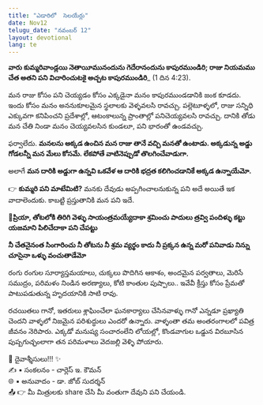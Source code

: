 ```yaml
---
title: "ఎడారిలో  సెలయేర్లు"
date: Nov12
telugu_date: "నవంబర్ 12"
layout: devotional
lang: te
---
```


**వారు కుమ్మరివాండ్లయి నెతాయీమునందును గెదేరానందును కాపురముండిరి; రాజు నియమము చేత అతని పని విచారించుటకై అచ్చట కాపురముండిరి**_ (1 దిన 4:23).

మన రాజు కోసం పని చెయ్యడం కోసం ఎక్కడైనా మనం కాపురముండడానికి జంక కూడదు. ఇందు కోసం మనం అననుకూలమైన స్థలాలకు వెళ్ళవలసి రావచ్చు. పల్లెటూళ్ళలో, రాజు సన్నిధి ఎక్కువగా కనిపించని ప్రదేశాల్లో, ఆటంకాలున్న ప్రాంతాల్లో పనిచెయ్యవలసి రావచ్చు. దానికి తోడు మన చేతి నిండా మనం చెయ్యవలసిన కుండలూ, పని భారంతో ఉండవచ్చు.

ఫర్వాలేదు. **మనలను అక్కడ ఉంచిన మన రాజు తానే వచ్చి మనతో ఉంటాడు. అక్కడున్న అడ్డు గోడలన్నీ మన మేలు కోసమే. లేకపోతే వాటినెప్పుడో తొలగించేవాడుగా.**

 అలాగే **మన దారికి అడ్డుగా ఉన్నవి ఒకవేళ ఆ దారికి భద్రత కలిగించడానికే అక్కడ ఉన్నాయేమో.**

👉 **కుమ్మరి పని మాటేమిటి?** మనకు దేవుడు అప్పగించాలనుకున్న పని అదే అయితే ఇక వాదాలెందుకు. కాబట్టి ప్రస్తుతానికి మన పని ఇదే.

**📖ప్రియా, తోటలోకి తిరిగి వెళ్ళు సాయంత్రమయ్యేదాకా శ్రమించు పాదులు త్రవ్వి పందిళ్ళు కట్టు యజమాని పిలిచేదాకా పని చేపట్టు**

**నీ చేతనైనంత సింగారించు నీ తోటను నీ శ్రమ వ్యర్థం కాదు నీ ప్రక్కన ఉన్న మరో పనివాడు నిన్ను చూసైనా ఒళ్ళు వంచుతాడేమో**

రంగు రంగుల సూర్యాస్తమయాలు, చుక్కలు పొదిగిన ఆకాశం, అందమైన పర్వతాలు, మెరిసే సముద్రం, పరిమళం నిండిన అరణ్యాలు, కోటి కాంతుల పుష్పాలు.. ఇవేవీ క్రీస్తు కోసం ప్రేమతో పాటుపడుతున్న హృదయానికి సాటి రావు.

రచయితలు గానో, ఇతరులు శ్లాఘించేలా ఘనకార్యాలు చేసినవాళ్ళు గానో ఎన్నడూ ప్రఖ్యాతి చెందని వాళ్ళలో నిజమైన పరిశుద్ధులు ఎందరో ఉన్నారు. వాళ్ళంతా తమ అంతరంగాలలో పవిత్ర జీవనం నెరిపారు. ఎక్కడో మనుష్య సంచారంలేని లోయల్లో, కొండవాగుల ఒడ్డున విరబూసిన పుష్పగుచ్ఛంలాగా తన పరిమళాలు వెదజల్లి వెళ్ళి పోయారు.

<div class="blessing">🙏 <span class="bless-text">దైవాశ్శీసులు!!!</span> ✨</div>

<div class="credit">✍️ <span class="credit-text">▪ సంకలనం - చార్లెస్ ఇ. కౌమన్</span></div>
<div class="credit">🌐 <span class="credit-text">▪ అనువాదం - డా. జోబ్ సుదర్శన్</span></div>


<div class="share">📤 👉 <span class="share-text">మీ మిత్రులకు share చేసి మీ వంతుగా దేవుని పని చేయండి.</span></div>
